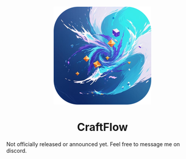 <p align="center">
  <img src="assets/icon.png" width="256" />
</p>

<h1 align="center">CraftFlow</h1>

Not officially released or announced yet. Feel free to message me on discord.
